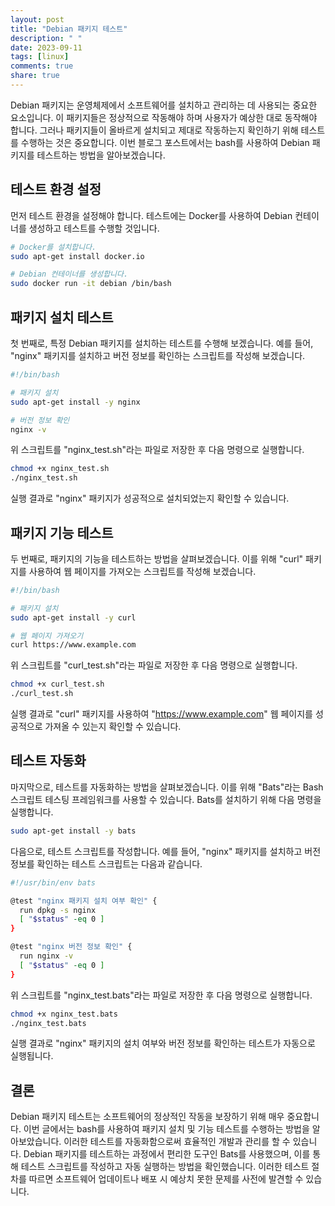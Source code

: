 ```yaml
---
layout: post
title: "Debian 패키지 테스트"
description: " "
date: 2023-09-11
tags: [linux]
comments: true
share: true
---
```


Debian 패키지는 운영체제에서 소프트웨어를 설치하고 관리하는 데 사용되는 중요한 요소입니다. 이 패키지들은 정상적으로 작동해야 하며 사용자가 예상한 대로 동작해야 합니다. 그러나 패키지들이 올바르게 설치되고 제대로 작동하는지 확인하기 위해 테스트를 수행하는 것은 중요합니다. 이번 블로그 포스트에서는 bash를 사용하여 Debian 패키지를 테스트하는 방법을 알아보겠습니다.

## 테스트 환경 설정

먼저 테스트 환경을 설정해야 합니다. 테스트에는 Docker를 사용하여 Debian 컨테이너를 생성하고 테스트를 수행할 것입니다.

```bash
# Docker를 설치합니다.
sudo apt-get install docker.io

# Debian 컨테이너를 생성합니다.
sudo docker run -it debian /bin/bash
```

## 패키지 설치 테스트

첫 번째로, 특정 Debian 패키지를 설치하는 테스트를 수행해 보겠습니다. 예를 들어, "nginx" 패키지를 설치하고 버전 정보를 확인하는 스크립트를 작성해 보겠습니다.

```bash
#!/bin/bash

# 패키지 설치
sudo apt-get install -y nginx

# 버전 정보 확인
nginx -v
```

위 스크립트를 "nginx_test.sh"라는 파일로 저장한 후 다음 명령으로 실행합니다.

```bash
chmod +x nginx_test.sh
./nginx_test.sh
```

실행 결과로 "nginx" 패키지가 성공적으로 설치되었는지 확인할 수 있습니다.

## 패키지 기능 테스트

두 번째로, 패키지의 기능을 테스트하는 방법을 살펴보겠습니다. 이를 위해 "curl" 패키지를 사용하여 웹 페이지를 가져오는 스크립트를 작성해 보겠습니다.

```bash
#!/bin/bash

# 패키지 설치
sudo apt-get install -y curl

# 웹 페이지 가져오기
curl https://www.example.com
```

위 스크립트를 "curl_test.sh"라는 파일로 저장한 후 다음 명령으로 실행합니다.

```bash
chmod +x curl_test.sh
./curl_test.sh
```

실행 결과로 "curl" 패키지를 사용하여 "https://www.example.com" 웹 페이지를 성공적으로 가져올 수 있는지 확인할 수 있습니다.

## 테스트 자동화

마지막으로, 테스트를 자동화하는 방법을 살펴보겠습니다. 이를 위해 "Bats"라는 Bash 스크립트 테스팅 프레임워크를 사용할 수 있습니다. Bats를 설치하기 위해 다음 명령을 실행합니다.

```bash
sudo apt-get install -y bats
```

다음으로, 테스트 스크립트를 작성합니다. 예를 들어, "nginx" 패키지를 설치하고 버전 정보를 확인하는 테스트 스크립트는 다음과 같습니다.

```bash
#!/usr/bin/env bats

@test "nginx 패키지 설치 여부 확인" {
  run dpkg -s nginx
  [ "$status" -eq 0 ]
}

@test "nginx 버전 정보 확인" {
  run nginx -v
  [ "$status" -eq 0 ]
}
```

위 스크립트를 "nginx_test.bats"라는 파일로 저장한 후 다음 명령으로 실행합니다.

```bash
chmod +x nginx_test.bats
./nginx_test.bats
```

실행 결과로 "nginx" 패키지의 설치 여부와 버전 정보를 확인하는 테스트가 자동으로 실행됩니다.

## 결론

Debian 패키지 테스트는 소프트웨어의 정상적인 작동을 보장하기 위해 매우 중요합니다. 이번 글에서는 bash를 사용하여 패키지 설치 및 기능 테스트를 수행하는 방법을 알아보았습니다. 이러한 테스트를 자동화함으로써 효율적인 개발과 관리를 할 수 있습니다. Debian 패키지를 테스트하는 과정에서 편리한 도구인 Bats를 사용했으며, 이를 통해 테스트 스크립트를 작성하고 자동 실행하는 방법을 확인했습니다. 이러한 테스트 절차를 따르면 소프트웨어 업데이트나 배포 시 예상치 못한 문제를 사전에 발견할 수 있습니다.